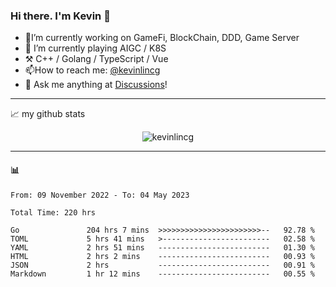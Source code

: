 ### Hi there. I'm Kevin 👋

- 🔭I’m currently working on GameFi, BlockChain, DDD, Game Server
- 🌱 I’m currently playing AIGC / K8S
-   :hammer_and_pick: C++ / Golang / TypeScript / Vue
- 📫How to reach me: [@kevinlincg](https://twitter.com/kevinlincg) 
-   :thought_balloon: Ask me anything at [Discussions](https://github.com/kevinlincg/kevinlincg/discussions/new)!

---

📈 my github stats

<p align="center"> <img src="https://github-readme-stats-ouuan.vercel.app/api?username=kevinlincg&theme=dark&show_icons=true&count_private=true" alt="kevinlincg" />

---

#### :bar_chart: 

<!--START_SECTION:waka-->

```text
From: 09 November 2022 - To: 04 May 2023

Total Time: 220 hrs

Go               204 hrs 7 mins  >>>>>>>>>>>>>>>>>>>>>>>--   92.78 %
TOML             5 hrs 41 mins   >------------------------   02.58 %
YAML             2 hrs 51 mins   -------------------------   01.30 %
HTML             2 hrs 2 mins    -------------------------   00.93 %
JSON             2 hrs           -------------------------   00.91 %
Markdown         1 hr 12 mins    -------------------------   00.55 %
```

<!--END_SECTION:waka-->
